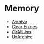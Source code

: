 # Memory

 * <a href="../tokens/Archive.md" title="0xBB68">Archive </a>
 * <a href="../tokens/Clear Entries.md" title="0xBB57">Clear Entries</a>
 * <a href="../tokens/ClrAllLists.md" title="0xBB52">ClrAllLists</a>
 * <a href="../tokens/UnArchive.md" title="0xBB69">UnArchive </a>

